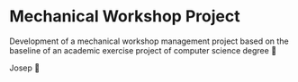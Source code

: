 # Mechanical Workshop Project
Development of a mechanical workshop management project based on the baseline of an academic exercise project of computer science degree :hot_face:

Josep :space_invader:

